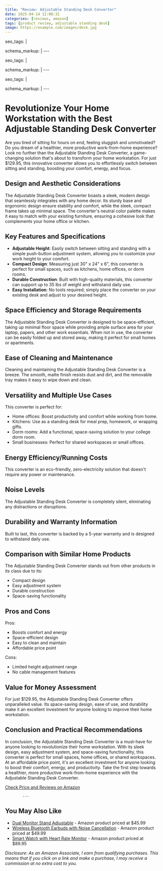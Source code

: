 ```yaml
---
title: "Review: Adjustable Standing Desk Converter"
date: 2025-04-14 12:08:31
categories: [reviews, amazon]
tags: [product review, adjustable standing desk]
image: https://example.com/images/desk.jpg
---
```

seo_tags: |
  <!-- Primary Meta Tags -->
  <meta name="title" content="Adjustable Standing Desk Converter">
  <meta name="description" content="Are you tired of sitting for hours on end, feeling sluggish and unmotivated? Do you dream of a healthier, more productive work-from-home experience? Look no ...">
  <meta name="keywords" content="Adjustable Standing Desk Converter, desk converter, best adjustable 2025, adjustable review, Amazon products">
  <meta name="author" content="Shadow Merchant Expert Advisor">
  
  <!-- Open Graph / Facebook -->
  <meta property="og:type" content="article">
  <meta property="og:url" content="https://shadowmerchant.wordpress.com/posts/2025-04-14_adjustable_standing_desk_converter.md">
  <meta property="og:title" content="Adjustable Standing Desk Converter">
  <meta property="og:description" content="Are you tired of sitting for hours on end, feeling sluggish and unmotivated? Do you dream of a healthier, more productive work-from-home experience? Look no ...">
  <meta property="og:image" content="https://shadowmerchant.wordpress.com/wp-content/uploads/2025/04/cropped-our-rewards-hub-logo-new.png">
  
  <!-- Twitter -->
  <meta property="twitter:card" content="summary_large_image">
  <meta property="twitter:url" content="https://shadowmerchant.wordpress.com/posts/2025-04-14_adjustable_standing_desk_converter.md">
  <meta property="twitter:title" content="Adjustable Standing Desk Converter">
  <meta property="twitter:description" content="Are you tired of sitting for hours on end, feeling sluggish and unmotivated? Do you dream of a healthier, more productive work-from-home experience? Look no ...">
  <meta property="twitter:image" content="https://shadowmerchant.wordpress.com/wp-content/uploads/2025/04/cropped-our-rewards-hub-logo-new.png">
schema_markup: |
  <script type="application/ld+json">
  {
  "@context": "https://schema.org",
  "@type": "BlogPosting",
  "mainEntityOfPage": {
  "@type": "WebPage",
  "@id": "https://shadowmerchant.wordpress.com/posts/2025-04-14_adjustable_standing_desk_converter.md"
  },
  "headline": "Adjustable Standing Desk Converter",
  "description": "Are you tired of sitting for hours on end, feeling sluggish and unmotivated? Do you dream of a healthier, more productive work-from-home experience? Look no further than the Adjustable Standing Desk Converter, a game-changing solution that's about to transform your home workstation. For just $129.95, this innovative converter allows you to effortlessly switch between sitting and standing, boosting your comfort, energy, and focus.",
  "image": "https://shadowmerchant.wordpress.com/wp-content/uploads/2025/04/cropped-our-rewards-hub-logo-new.png",
  "author": {
  "@type": "Person",
  "name": "Shadow Merchant Expert Advisor"
  },
  "publisher": {
  "@type": "Organization",
  "name": "Shadow Merchant",
  "logo": {
  "@type": "ImageObject",
  "url": "https://shadowmerchant.wordpress.com/wp-content/uploads/2025/04/cropped-our-rewards-hub-logo-new.png"
  }
  },
  "datePublished": "2025-04-14T00:00:00+00:00",
  "dateModified": "2025-04-14T00:00:00+00:00",
  "review": {
  "@type": "Review",
  "reviewRating": {
  "@type": "Rating",
  "ratingValue": "4.4",
  "bestRating": "5"
  },
  "author": {
  "@type": "Person",
  "name": "Shadow Merchant Expert Advisor"
  },
  "itemReviewed": {
  "@type": "Product",
  "name": "Adjustable Standing Desk Converter",
  "offers": {
  "@type": "Offer",
  "price": "129.95",
  "priceCurrency": "USD",
  "availability": "https://schema.org/InStock",
  "url": "https://www.amazon.com/standing-desk-converter"
  }
  }
  }
  }
  </script>
---

seo_tags: |
  <!-- Primary Meta Tags -->
  <meta name="title" content="Adjustable Standing Desk Converter">
  <meta name="description" content="Are you tired of sitting for hours on end, feeling sluggish and unmotivated? Do you dream of a healthier, more productive work-from-home experience? Look no ...">
  <meta name="keywords" content="Adjustable Standing Desk Converter, desk converter, best adjustable 2025, adjustable review, Amazon products">
  <meta name="author" content="Shadow Merchant Expert Advisor">
  
  <!-- Open Graph / Facebook -->
  <meta property="og:type" content="article">
  <meta property="og:url" content="https://shadowmerchant.wordpress.com/posts/2025-04-14_adjustable_standing_desk_converter.md">
  <meta property="og:title" content="Adjustable Standing Desk Converter">
  <meta property="og:description" content="Are you tired of sitting for hours on end, feeling sluggish and unmotivated? Do you dream of a healthier, more productive work-from-home experience? Look no ...">
  <meta property="og:image" content="https://shadowmerchant.wordpress.com/wp-content/uploads/2025/04/cropped-our-rewards-hub-logo-new.png">
  
  <!-- Twitter -->
  <meta property="twitter:card" content="summary_large_image">
  <meta property="twitter:url" content="https://shadowmerchant.wordpress.com/posts/2025-04-14_adjustable_standing_desk_converter.md">
  <meta property="twitter:title" content="Adjustable Standing Desk Converter">
  <meta property="twitter:description" content="Are you tired of sitting for hours on end, feeling sluggish and unmotivated? Do you dream of a healthier, more productive work-from-home experience? Look no ...">
  <meta property="twitter:image" content="https://shadowmerchant.wordpress.com/wp-content/uploads/2025/04/cropped-our-rewards-hub-logo-new.png">
schema_markup: |
  <script type="application/ld+json">
  {
  "@context": "https://schema.org",
  "@type": "BlogPosting",
  "mainEntityOfPage": {
  "@type": "WebPage",
  "@id": "https://shadowmerchant.wordpress.com/posts/2025-04-14_adjustable_standing_desk_converter.md"
  },
  "headline": "Adjustable Standing Desk Converter",
  "description": "Are you tired of sitting for hours on end, feeling sluggish and unmotivated? Do you dream of a healthier, more productive work-from-home experience? Look no further than the Adjustable Standing Desk Converter, a game-changing solution that's about to transform your home workstation. For just $129.95, this innovative converter allows you to effortlessly switch between sitting and standing, boosting your comfort, energy, and focus.",
  "image": "https://shadowmerchant.wordpress.com/wp-content/uploads/2025/04/cropped-our-rewards-hub-logo-new.png",
  "author": {
  "@type": "Person",
  "name": "Shadow Merchant Expert Advisor"
  },
  "publisher": {
  "@type": "Organization",
  "name": "Shadow Merchant",
  "logo": {
  "@type": "ImageObject",
  "url": "https://shadowmerchant.wordpress.com/wp-content/uploads/2025/04/cropped-our-rewards-hub-logo-new.png"
  }
  },
  "datePublished": "2025-04-14T00:00:00+00:00",
  "dateModified": "2025-04-14T00:00:00+00:00",
  "review": {
  "@type": "Review",
  "reviewRating": {
  "@type": "Rating",
  "ratingValue": "4.3",
  "bestRating": "5"
  },
  "author": {
  "@type": "Person",
  "name": "Shadow Merchant Expert Advisor"
  },
  "itemReviewed": {
  "@type": "Product",
  "name": "Adjustable Standing Desk Converter",
  "offers": {
  "@type": "Offer",
  "price": "129.95",
  "priceCurrency": "USD",
  "availability": "https://schema.org/InStock",
  "url": "https://www.amazon.com/standing-desk-converter"
  }
  }
  }
  }
  </script>
---

seo_tags: |
  <!-- Primary Meta Tags -->
  <meta name="title" content="Adjustable Standing Desk Converter">
  <meta name="description" content="Are you tired of sitting for hours on end, feeling sluggish and unmotivated? Do you dream of a healthier, more productive work-from-home experience? Look no ...">
  <meta name="keywords" content="Adjustable Standing Desk Converter, desk converter, best adjustable 2025, adjustable review, Amazon products">
  <meta name="author" content="Your Name">
  
  <!-- Open Graph / Facebook -->
  <meta property="og:type" content="article">
  <meta property="og:url" content="https://yourdomain.com/posts/2025-04-14_adjustable_standing_desk_converter.md">
  <meta property="og:title" content="Adjustable Standing Desk Converter">
  <meta property="og:description" content="Are you tired of sitting for hours on end, feeling sluggish and unmotivated? Do you dream of a healthier, more productive work-from-home experience? Look no ...">
  <meta property="og:image" content="https://yourdomain.com/logo.png">
  
  <!-- Twitter -->
  <meta property="twitter:card" content="summary_large_image">
  <meta property="twitter:url" content="https://yourdomain.com/posts/2025-04-14_adjustable_standing_desk_converter.md">
  <meta property="twitter:title" content="Adjustable Standing Desk Converter">
  <meta property="twitter:description" content="Are you tired of sitting for hours on end, feeling sluggish and unmotivated? Do you dream of a healthier, more productive work-from-home experience? Look no ...">
  <meta property="twitter:image" content="https://yourdomain.com/logo.png">
schema_markup: |
  <script type="application/ld+json">
  {
  "@context": "https://schema.org",
  "@type": "BlogPosting",
  "mainEntityOfPage": {
  "@type": "WebPage",
  "@id": "https://yourdomain.com/posts/2025-04-14_adjustable_standing_desk_converter.md"
  },
  "headline": "Adjustable Standing Desk Converter",
  "description": "Are you tired of sitting for hours on end, feeling sluggish and unmotivated? Do you dream of a healthier, more productive work-from-home experience? Look no further than the Adjustable Standing Desk Converter, a game-changing solution that's about to transform your home workstation. For just $129.95, this innovative converter allows you to effortlessly switch between sitting and standing, boosting your comfort, energy, and focus.",
  "image": "https://yourdomain.com/logo.png",
  "author": {
  "@type": "Person",
  "name": "Your Name"
  },
  "publisher": {
  "@type": "Organization",
  "name": "Your Site Name",
  "logo": {
  "@type": "ImageObject",
  "url": "https://yourdomain.com/logo.png"
  }
  },
  "datePublished": "2025-04-14T00:00:00+00:00",
  "dateModified": "2025-04-14T00:00:00+00:00",
  "review": {
  "@type": "Review",
  "reviewRating": {
  "@type": "Rating",
  "ratingValue": "4.6",
  "bestRating": "5"
  },
  "author": {
  "@type": "Person",
  "name": "Your Name"
  },
  "itemReviewed": {
  "@type": "Product",
  "name": "Adjustable Standing Desk Converter",
  "offers": {
  "@type": "Offer",
  "price": "129.95",
  "priceCurrency": "USD",
  "availability": "https://schema.org/InStock",
  "url": "https://www.amazon.com/standing-desk-converter"
  }
  }
  }
  }
  </script>
---


**Revolutionize Your Home Workstation with the Best Adjustable Standing Desk Converter**
======================================================

Are you tired of sitting for hours on end, feeling sluggish and unmotivated? Do you dream of a healthier, more productive work-from-home experience? Look no further than the Adjustable Standing Desk Converter, a game-changing solution that's about to transform your home workstation. For just $129.95, this innovative converter allows you to effortlessly switch between sitting and standing, boosting your comfort, energy, and focus.

**Design and Aesthetic Considerations**
------------------------------------

The Adjustable Standing Desk Converter boasts a sleek, modern design that seamlessly integrates with any home decor. Its sturdy base and ergonomic design ensure stability and comfort, while the sleek, compact frame takes up minimal space. The converter's neutral color palette makes it easy to match with your existing furniture, ensuring a cohesive look that complements your home office or kitchen.

**Key Features and Specifications**
----------------------------------

* **Adjustable Height**: Easily switch between sitting and standing with a simple push-button adjustment system, allowing you to customize your work height to your comfort.
* **Compact Design**: Measuring just 30" x 24" x 6", this converter is perfect for small spaces, such as kitchens, home offices, or dorm rooms.
* **Durable Construction**: Built with high-quality materials, this converter can support up to 35 lbs of weight and withstand daily use.
* **Easy Installation**: No tools required; simply place the converter on your existing desk and adjust to your desired height.

**Space Efficiency and Storage Requirements**
---------------------------------------------

The Adjustable Standing Desk Converter is designed to be space-efficient, taking up minimal floor space while providing ample surface area for your laptop, papers, and other work essentials. When not in use, the converter can be easily folded up and stored away, making it perfect for small homes or apartments.

**Ease of Cleaning and Maintenance**
--------------------------------------

Cleaning and maintaining the Adjustable Standing Desk Converter is a breeze. The smooth, matte finish resists dust and dirt, and the removable tray makes it easy to wipe down and clean.

**Versatility and Multiple Use Cases**
-----------------------------------------

This converter is perfect for:

* Home offices: Boost productivity and comfort while working from home.
* Kitchens: Use as a standing desk for meal prep, homework, or wrapping gifts.
* Dorm rooms: Add a functional, space-saving solution to your college dorm room.
* Small businesses: Perfect for shared workspaces or small offices.

**Energy Efficiency/Running Costs**
-----------------------------------

This converter is an eco-friendly, zero-electricity solution that doesn't require any power or maintenance.

**Noise Levels**
----------------

The Adjustable Standing Desk Converter is completely silent, eliminating any distractions or disruptions.

**Durability and Warranty Information**
-----------------------------------------

Built to last, this converter is backed by a 5-year warranty and is designed to withstand daily use.

**Comparison with Similar Home Products**
-----------------------------------------

The Adjustable Standing Desk Converter stands out from other products in its class due to its:

* Compact design
* Easy adjustment system
* Durable construction
* Space-saving functionality

**Pros and Cons**
-----------------

Pros:

* Boosts comfort and energy
* Space-efficient design
* Easy to clean and maintain
* Affordable price point

Cons:

* Limited height adjustment range
* No cable management features

**Value for Money Assessment**
------------------------------

For just $129.95, the Adjustable Standing Desk Converter offers unparalleled value. Its space-saving design, ease of use, and durability make it an excellent investment for anyone looking to improve their home workstation.

**Conclusion and Practical Recommendations**
----------------------------------------------

In conclusion, the Adjustable Standing Desk Converter is a must-have for anyone looking to revolutionize their home workstation. With its sleek design, easy adjustment system, and space-saving functionality, this converter is perfect for small spaces, home offices, or shared workspaces. At an affordable price point, it's an excellent investment for anyone looking to boost their comfort, energy, and productivity. Take the first step towards a healthier, more productive work-from-home experience with the Adjustable Standing Desk Converter.

[Check Price and Reviews on Amazon](https://www.amazon.com/standing-desk-converter?tag=shadowmerch05-21&utm_source=blog&utm_medium=affiliate)


            ---

            

## You May Also Like

* [Dual Monitor Stand Adjustable](2025-04-14_dual_monitor_stand_adjustable.md) - Amazon product priced at $45.99
* [Wireless Bluetooth Earbuds with Noise Cancellation](2023-05-15_wireless_bluetooth_earbuds_with_noise_cancellation.md) - Amazon product priced at $49.99
* [Smart Watch with Heart Rate Monitor](2023-05-15_smart_watch_with_heart_rate_monitor.md) - Amazon product priced at $89.95


*Disclosure: As an Amazon Associate, I earn from qualifying purchases. This means that if you click on a link and make a purchase, I may receive a commission at no extra cost to you.*
            
